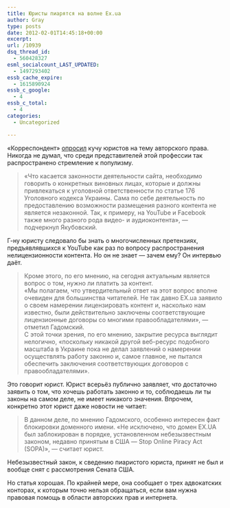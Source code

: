 ```yaml
---
title: Юристы пиарятся на волне Ex.ua
author: Gray
type: posts
date: 2012-02-01T14:45:18+00:00
excerpt:
url: /10939
dsq_thread_id:
  - 560428327
esml_socialcount_LAST_UPDATED:
  - 1497293402
essb_cache_expire:
  - 1615890924
essb_c_google:
  - 4
essb_c_total:
  - 4
categories:
  - Uncategorized

---
```








&#171;Корреспондент&#187; [опросил][1] кучу юристов на тему авторского права. Никогда не думал, что среди представителей этой профессии так распространено стремление к популизму.

> &#171;Что касается законности деятельности сайта, необходимо говорить о конкретных виновных лицах, которые и должны привлекаться к уголовной ответственности по статье 176 Уголовного кодекса Украины. Сама по себе деятельность по предоставлению возможности размещения разного контента не является незаконной. Так, к примеру, на YouTube и Facebook также много разного рода видео- и аудиоконтента&#187;, &#8212; подчеркнул Якубовский.

Г-ну юристу следовало бы знать о многочисленных претензиях, предъявлявшихся к YouTube как раз по вопросу распространения нелицензионности контента. Но он не знает — зачем ему? Он интервью даёт.

> Кроме этого, по его мнению, на сегодня актуальным является вопрос о том, нужно ли платить за контент.  
> &#171;Мы полагаем, что утвердительный ответ на этот вопрос вполне очевиден для большинства читателей. Не так давно EX.ua заявило о своем намерении лицензировать контент и, насколько нам известно, были действительно заключены соответствующие лицензионные договоры со многими правообладателями&#187;, &#8212; отметил Гадомский.  
> С этой точки зрения, по его мнению, закрытие ресурса выглядит нелогично, &#171;поскольку никакой другой веб-ресурс подобного масштаба в Украине пока не делал заявлений о намерении осуществлять работу законно и, самое главное, не пытался обеспечить заключения соответствующих договоров с правообладателями&#187;.

Это говорит юрист. Юрист всерьёз публично заявляет, что достаточно заявить о том, что хочешь работать законно и то, соблюдаешь ли ты законы на самом деле, не имеет никакого значения. Впрочем, конкретно этот юрист даже новости не читает:

> В данном деле, по мнению Гадомского, особенно интересен факт блокировки доменного имени. &#171;Не исключено, что домен EX.UA был заблокирован в порядке, установленном небезызвестным законом, недавно принятым в США &#8212; Stop Online Piracy Act (SOPA)&#187;, &#8212; считает юрист.

Небезызвестный закон, к сведению пиаристого юриста, принят не был и вообще снят с рассмотрения Сената США.

Но статья хорошая. По крайней мере, она сообщает о трех адвокатских конторах, к которым точно нельзя обращаться, если вам нужна правовая помощь в области авторских прав и интернета.

 [1]: http://korrespondent.net/business/web/1314316-kto-vinovat-i-chto-delat-yuristy-vyskazali-svoe-mnenie-o-zakrytii-ex-ua
